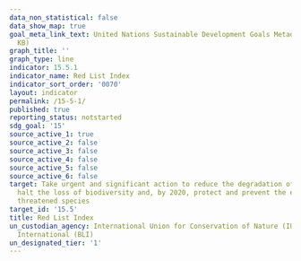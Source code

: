 ```yaml
---
data_non_statistical: false
data_show_map: true
goal_meta_link_text: United Nations Sustainable Development Goals Metadata (PDF 440
  KB)
graph_title: ''
graph_type: line
indicator: 15.5.1
indicator_name: Red List Index
indicator_sort_order: '0070'
layout: indicator
permalink: /15-5-1/
published: true
reporting_status: notstarted
sdg_goal: '15'
source_active_1: true
source_active_2: false
source_active_3: false
source_active_4: false
source_active_5: false
source_active_6: false
target: Take urgent and significant action to reduce the degradation of natural habitats,
  halt the loss of biodiversity and, by 2020, protect and prevent the extinction of
  threatened species
target_id: '15.5'
title: Red List Index
un_custodian_agency: International Union for Conservation of Nature (IUCN) BirdLife
  International (BLI)
un_designated_tier: '1'
---
```

